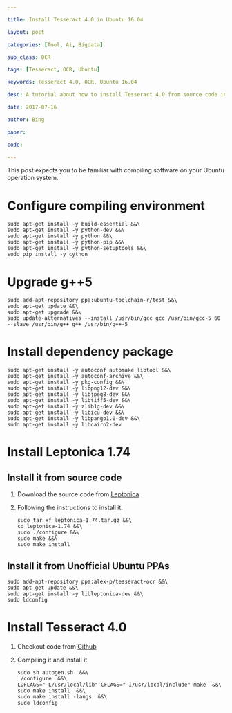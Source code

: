 ```yaml
---

title: Install Tesseract 4.0 in Ubuntu 16.04

layout: post

categories: [Tool, Ai, Bigdata]

sub_class: OCR

tags: [Tesseract, OCR, Ubuntu]

keywords: Tesseract 4.0, OCR, Ubuntu 16.04

desc: A tutorial about how to install Tesseract 4.0 from source code in Ubuntu 16.04

date: 2017-07-16

author: Bing

paper:

code:

---
```


This post expects you to be familiar with compiling software on your Ubuntu operation system.

**Configure compiling environment**
===================================

```
sudo apt-get install -y build-essential &&\
sudo apt-get install -y python-dev &&\
sudo apt-get install -y python &&\
sudo apt-get install -y python-pip &&\
sudo apt-get install -y python-setuptools &&\
sudo pip install -y cython
```

**Upgrade g++5**
================

```
sudo add-apt-repository ppa:ubuntu-toolchain-r/test &&\
sudo apt-get update &&\
sudo apt-get upgrade &&\
sudo update-alternatives --install /usr/bin/gcc gcc /usr/bin/gcc-5 60 --slave /usr/bin/g++ g++ /usr/bin/g++-5
```

**Install dependency package**
==============================

```
sudo apt-get install -y autoconf automake libtool &&\
sudo apt-get install -y autoconf-archive &&\
sudo apt-get install -y pkg-config &&\
sudo apt-get install -y libpng12-dev &&\
sudo apt-get install -y libjpeg8-dev &&\
sudo apt-get install -y libtiff5-dev &&\
sudo apt-get install -y zlib1g-dev &&\
sudo apt-get install -y libicu-dev &&\
sudo apt-get install -y libpango1.0-dev &&\
sudo apt-get install -y libcairo2-dev
```

**Install Leptonica 1.74**
==========================

Install it from source code
---------------------------

1.	Download the source code from [Leptonica](http://www.leptonica.org/download.html)

2.	Following the instructions to install it.

	```
	sudo tar xf leptonica-1.74.tar.gz &&\
	cd leptonica-1.74 &&\
	sudo ./configure &&\
	sudo make &&\
	sudo make install
	```

**Install it from Unofficial Ubuntu PPAs**
------------------------------------------

```
sudo add-apt-repository ppa:alex-p/tesseract-ocr &&\
sudo apt-get update &&\
sudo apt-get install -y libleptonica-dev &&\
sudo ldconfig
```

**Install Tesseract 4.0**
=========================

1.	Checkout code from [Github](https://github.com/tesseract-ocr/tesseract)

2.	Compiling it and install it.

	```
	sudo sh autogen.sh  &&\
	./configure  &&\
	LDFLAGS="-L/usr/local/lib" CFLAGS="-I/usr/local/include" make  &&\
	sudo make install  &&\
	sudo make install -langs  &&\
	sudo ldconfig
	```
